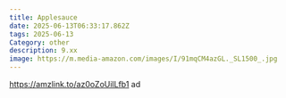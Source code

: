 ```yaml
---
title: Applesauce
date: 2025-06-13T06:33:17.862Z
tags: 2025-06-13
Category: other
description: 9.xx
image: https://m.media-amazon.com/images/I/91mqCM4azGL._SL1500_.jpg
---
```

https://amzlink.to/az0oZoUilLfb1 ad